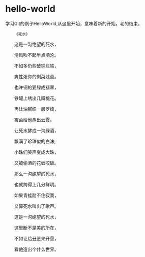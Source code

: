 # hello-world
学习Git的例子HelloWorld,从这里开始，意味着新的开始，老的结束。


        《死水》
        
　　这是一沟绝望的死水，

　　清风吹不起半点漪沦。

　　不如多仍些破铜烂铁，

　　爽性泼你的剩菜残羹。

　　也许铜的要绿成翡翠，

　　铁罐上绣出几瓣桃花。

　　再让油腻织一层罗绮，

　　霉菌给他蒸出云霞。

　　让死水酵成一沟绿酒，

　　飘满了珍珠似的白沫;

　　小珠们笑声变成大珠，

　　又被偷酒的花蚊咬破。

　　那么一沟绝望的死水，

　　也就跨得上几分鲜明。

　　如果青蛙耐不住寂寞，

　　又算死水叫出了歌声。

　　这是一沟绝望的死水，

　　这里断不是美的所在，

　　不如让给丑恶来开垦，

　　看他造出个什么世界。
